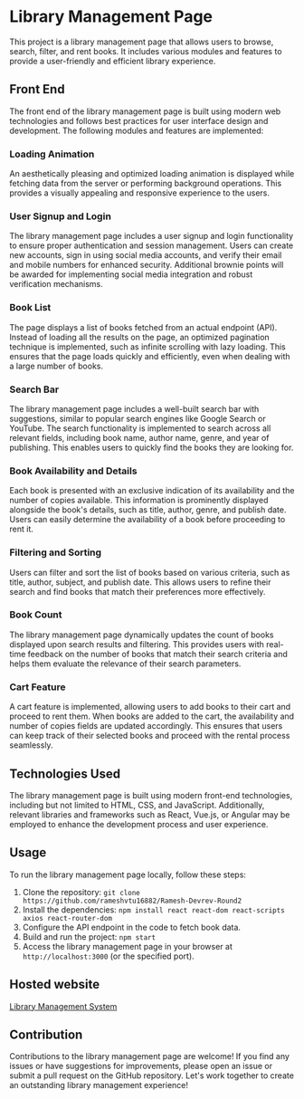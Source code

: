 # Library Management Page

This project is a library management page that allows users to browse, search, filter, and rent books. It includes various modules and features to provide a user-friendly and efficient library experience.

## Front End

The front end of the library management page is built using modern web technologies and follows best practices for user interface design and development. The following modules and features are implemented:

### Loading Animation

An aesthetically pleasing and optimized loading animation is displayed while fetching data from the server or performing background operations. This provides a visually appealing and responsive experience to the users.

### User Signup and Login

The library management page includes a user signup and login functionality to ensure proper authentication and session management. Users can create new accounts, sign in using social media accounts, and verify their email and mobile numbers for enhanced security. Additional brownie points will be awarded for implementing social media integration and robust verification mechanisms.

### Book List

The page displays a list of books fetched from an actual endpoint (API). Instead of loading all the results on the page, an optimized pagination technique is implemented, such as infinite scrolling with lazy loading. This ensures that the page loads quickly and efficiently, even when dealing with a large number of books.

### Search Bar

The library management page includes a well-built search bar with suggestions, similar to popular search engines like Google Search or YouTube. The search functionality is implemented to search across all relevant fields, including book name, author name, genre, and year of publishing. This enables users to quickly find the books they are looking for.

### Book Availability and Details

Each book is presented with an exclusive indication of its availability and the number of copies available. This information is prominently displayed alongside the book's details, such as title, author, genre, and publish date. Users can easily determine the availability of a book before proceeding to rent it.

### Filtering and Sorting

Users can filter and sort the list of books based on various criteria, such as title, author, subject, and publish date. This allows users to refine their search and find books that match their preferences more effectively.

### Book Count

The library management page dynamically updates the count of books displayed upon search results and filtering. This provides users with real-time feedback on the number of books that match their search criteria and helps them evaluate the relevance of their search parameters.

### Cart Feature

A cart feature is implemented, allowing users to add books to their cart and proceed to rent them. When books are added to the cart, the availability and number of copies fields are updated accordingly. This ensures that users can keep track of their selected books and proceed with the rental process seamlessly.

## Technologies Used

The library management page is built using modern front-end technologies, including but not limited to HTML, CSS, and JavaScript. Additionally, relevant libraries and frameworks such as React, Vue.js, or Angular may be employed to enhance the development process and user experience.

## Usage

To run the library management page locally, follow these steps:

1. Clone the repository: `git clone https://github.com/rameshvtu16882/Ramesh-Devrev-Round2`
2. Install the dependencies: `npm install react react-dom react-scripts axios react-router-dom`
3. Configure the API endpoint in the code to fetch book data.
4. Build and run the project: `npm start`
5. Access the library management page in your browser at `http://localhost:3000` (or the specified port).

## Hosted website
[Library Management System](devrev-task-eta.vercel.app)

## Contribution

Contributions to the library management page are welcome! If you find any issues or have suggestions for improvements, please open an issue or submit a pull request on the GitHub repository. Let's work together to create an outstanding library management experience!
